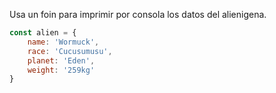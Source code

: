 Usa un foin para imprimir por consola los datos del alienigena.
```js
const alien = {
    name: 'Wormuck',
    race: 'Cucusumusu',
    planet: 'Eden',
    weight: '259kg'
}

